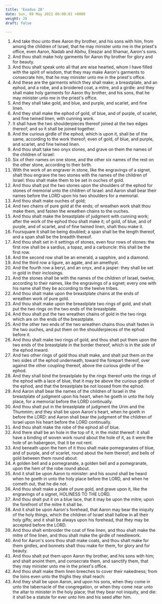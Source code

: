 ```yaml
---
title: 'Exodus 28'
date: Sun, 09 May 2021 00:00:01 +0000
weight: 28
draft: false
  
---
```


1. And take thou unto thee Aaron thy brother, and his sons with him, from among the children of Israel, that he may minister unto me in the priest's office, even Aaron, Nadab and Abihu, Eleazar and Ithamar, Aaron's sons.
2. And thou shalt make holy garments for Aaron thy brother for glory and for beauty.
3. And thou shalt speak unto all that are wise hearted, whom I have filled with the spirit of wisdom, that they may make Aaron's garments to consecrate him, that he may minister unto me in the priest's office.
4. And these are the garments which they shall make; a breastplate, and an ephod, and a robe, and a broidered coat, a mitre, and a girdle: and they shall make holy garments for Aaron thy brother, and his sons, that he may minister unto me in the priest's office.
5. And they shall take gold, and blue, and purple, and scarlet, and fine linen.
6. And they shall make the ephod of gold, of blue, and of purple, of scarlet, and fine twined linen, with cunning work.
7. It shall have the two shoulderpieces thereof joined at the two edges thereof; and so it shall be joined together.
8. And the curious girdle of the ephod, which is upon it, shall be of the same, according to the work thereof; even of gold, of blue, and purple, and scarlet, and fine twined linen.
9. And thou shalt take two onyx stones, and grave on them the names of the children of Israel:
10. Six of their names on one stone, and the other six names of the rest on the other stone, according to their birth.
11. With the work of an engraver in stone, like the engravings of a signet, shalt thou engrave the two stones with the names of the children of Israel: thou shalt make them to be set in ouches of gold.
12. And thou shalt put the two stones upon the shoulders of the ephod for stones of memorial unto the children of Israel: and Aaron shall bear their names before the LORD upon his two shoulders for a memorial.
13. And thou shalt make ouches of gold;
14. And two chains of pure gold at the ends; of wreathen work shalt thou make them, and fasten the wreathen chains to the ouches.
15. And thou shalt make the breastplate of judgment with cunning work; after the work of the ephod thou shalt make it; of gold, of blue, and of purple, and of scarlet, and of fine twined linen, shalt thou make it.
16. Foursquare it shall be being doubled; a span shall be the length thereof, and a span shall be the breadth thereof.
17. And thou shalt set in it settings of stones, even four rows of stones: the first row shall be a sardius, a topaz, and a carbuncle: this shall be the first row.
18. And the second row shall be an emerald, a sapphire, and a diamond.
19. And the third row a ligure, an agate, and an amethyst.
20. And the fourth row a beryl, and an onyx, and a jasper: they shall be set in gold in their inclosings.
21. And the stones shall be with the names of the children of Israel, twelve, according to their names, like the engravings of a signet; every one with his name shall they be according to the twelve tribes.
22. And thou shalt make upon the breastplate chains at the ends of wreathen work of pure gold.
23. And thou shalt make upon the breastplate two rings of gold, and shalt put the two rings on the two ends of the breastplate.
24. And thou shalt put the two wreathen chains of gold in the two rings which are on the ends of the breastplate.
25. And the other two ends of the two wreathen chains thou shalt fasten in the two ouches, and put them on the shoulderpieces of the ephod before it.
26. And thou shalt make two rings of gold, and thou shalt put them upon the two ends of the breastplate in the border thereof, which is in the side of the ephod inward.
27. And two other rings of gold thou shalt make, and shalt put them on the two sides of the ephod underneath, toward the forepart thereof, over against the other coupling thereof, above the curious girdle of the ephod.
28. And they shall bind the breastplate by the rings thereof unto the rings of the ephod with a lace of blue, that it may be above the curious girdle of the ephod, and that the breastplate be not loosed from the ephod.
29. And Aaron shall bear the names of the children of Israel in the breastplate of judgment upon his heart, when he goeth in unto the holy place, for a memorial before the LORD continually.
30. And thou shalt put in the breastplate of judgment the Urim and the Thummim; and they shall be upon Aaron's heart, when he goeth in before the LORD: and Aaron shall bear the judgment of the children of Israel upon his heart before the LORD continually.
31. And thou shalt make the robe of the ephod all of blue.
32. And there shall be an hole in the top of it, in the midst thereof: it shall have a binding of woven work round about the hole of it, as it were the hole of an habergeon, that it be not rent.
33. And beneath upon the hem of it thou shalt make pomegranates of blue, and of purple, and of scarlet, round about the hem thereof; and bells of gold between them round about:
34. A golden bell and a pomegranate, a golden bell and a pomegranate, upon the hem of the robe round about.
35. And it shall be upon Aaron to minister: and his sound shall be heard when he goeth in unto the holy place before the LORD, and when he cometh out, that he die not.
36. And thou shalt make a plate of pure gold, and grave upon it, like the engravings of a signet, HOLINESS TO THE LORD.
37. And thou shalt put it on a blue lace, that it may be upon the mitre; upon the forefront of the mitre it shall be.
38. And it shall be upon Aaron's forehead, that Aaron may bear the iniquity of the holy things, which the children of Israel shall hallow in all their holy gifts; and it shall be always upon his forehead, that they may be accepted before the LORD.
39. And thou shalt embroider the coat of fine linen, and thou shalt make the mitre of fine linen, and thou shalt make the girdle of needlework.
40. And for Aaron's sons thou shalt make coats, and thou shalt make for them girdles, and bonnets shalt thou make for them, for glory and for beauty.
41. And thou shalt put them upon Aaron thy brother, and his sons with him; and shalt anoint them, and consecrate them, and sanctify them, that they may minister unto me in the priest's office.
42. And thou shalt make them linen breeches to cover their nakedness; from the loins even unto the thighs they shall reach:
43. And they shall be upon Aaron, and upon his sons, when they come in unto the tabernacle of the congregation, or when they come near unto the altar to minister in the holy place; that they bear not iniquity, and die: it shall be a statute for ever unto him and his seed after him.
